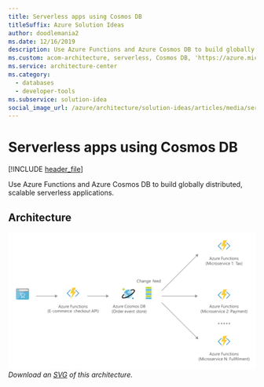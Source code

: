```yaml
---
title: Serverless apps using Cosmos DB
titleSuffix: Azure Solution Ideas
author: doodlemania2
ms.date: 12/16/2019
description: Use Azure Functions and Azure Cosmos DB to build globally distributed, scalable serverless applications.
ms.custom: acom-architecture, serverless, Cosmos DB, 'https://azure.microsoft.com/solutions/architecture/serverless-apps-using-cosmos-db/'
ms.service: architecture-center
ms.category:
  - databases
  - developer-tools
ms.subservice: solution-idea
social_image_url: /azure/architecture/solution-ideas/articles/media/serverless-apps-using-cosmos-db.png
---
```


# Serverless apps using Cosmos DB

[!INCLUDE [header_file](../../../includes/sol-idea-header.md)]

Use Azure Functions and Azure Cosmos DB to build globally distributed, scalable serverless applications.

## Architecture

![Architecture Diagram](../media/serverless-apps-using-cosmos-db.png)
*Download an [SVG](../media/serverless-apps-using-cosmos-db.svg) of this architecture.*
